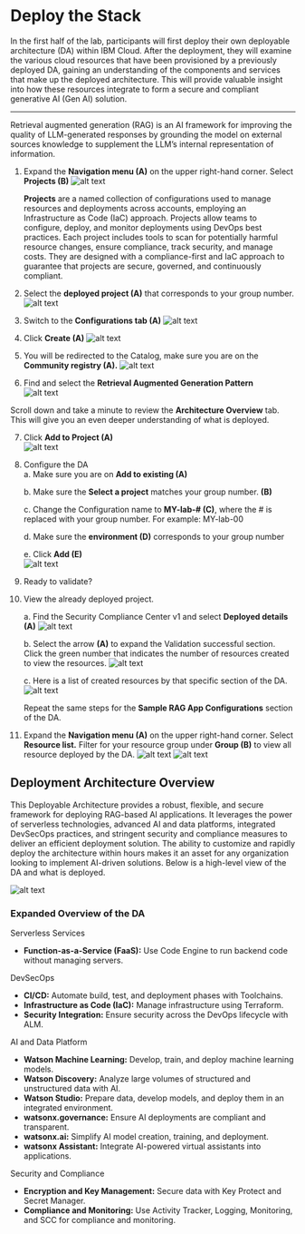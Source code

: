 # Deploy the Stack 

In the first half of the lab, participants will first deploy their own deployable architecture (DA) within IBM Cloud. After the deployment, they will examine the various cloud resources that have been provisioned by a previously deployed DA, gaining an understanding of the components and services that make up the deployed architecture. This will provide valuable insight into how these resources integrate to form a secure and compliant generative AI (Gen AI) solution.
______

Retrieval augmented generation (RAG) is an AI framework for improving the quality of LLM-generated responses by grounding the model on external sources knowledge to supplement the LLM’s internal representation of information.

1. Expand the **Navigation menu (A)** on the upper right-hand corner. Select **Projects (B)**
![alt text](../images/1.1.1.png)

    **Projects** are a named collection of configurations used to manage resources and deployments across accounts, employing an Infrastructure as Code (IaC) approach. Projects allow teams to configure, deploy, and monitor deployments using DevOps best practices. Each project includes tools to scan for potentially harmful resource changes, ensure compliance, track security, and manage costs. They are designed with a compliance-first and IaC approach to guarantee that projects are secure, governed, and continuously compliant.

2. Select the **deployed project (A)** that corresponds to your group number. 
![alt text](../images/1.1.2.png)

3. Switch to the **Configurations tab (A)**
![alt text](../images/1.1.3.png)

4. Click **Create (A)**
![alt text](../images/1.1.4.png)

5. You will be redirected to the Catalog, make sure you are on the **Community registry (A).**
![alt text](../images/1.1.5.png)

6. Find and select the **Retrieval Augmented Generation Pattern** <br>
![alt text](../images/1.1.6.png)

Scroll down and take a minute to review the **Architecture Overview** tab. This will give you an even deeper understanding of what is deployed.

7. Click **Add to Project (A)** <br>
![alt text](../images/1.1.7.png)

8. Configure the DA <br>
    a. Make sure you are on **Add to existing (A)** <br>

    b. Make sure the **Select a project** matches your group number. **(B)**

    c. Change the Configuration name to **MY-lab-# (C)**, where the # is replaced with your group number. For example: MY-lab-00
  
    d. Make sure the **environment (D)** corresponds to your group number <br>
    
    e. Click **Add (E)** <br>
![alt text](../images/1.1.8.a-e.png)

9. Ready to validate? 

10. View the already deployed project.

    a. Find the Security Compliance Center v1 and select **Deployed details (A)** 
    ![alt text](../images/1.1.10-a.png)

    b. Select the arrow **(A)** to expand the Validation successful section. Click the green number that indicates the number of resources created to view the resources. 
    ![alt text](../images/1.1.10-b.png)

    c. Here is a list of created resources by that specific section of the DA. 
    ![alt text](../images/1.1.10-c.png)

    Repeat the same steps for the **Sample RAG App Configurations** section of the DA. 

11. Expand the **Navigation menu (A)** on the upper right-hand corner. Select **Resource list.**  Filter for your resource group under **Group (B)** to view all resource deployed by the DA.
![alt text](<../images/1.1.11-a.png>)
![alt text](<../images/1.1.11-b.png>)

## Deployment Architecture Overview

This Deployable Architecture provides a robust, flexible, and secure framework for deploying RAG-based AI applications. It leverages the power of serverless technologies, advanced AI and data platforms, integrated DevSecOps practices, and stringent security and compliance measures to deliver an efficient deployment solution. The ability to customize and rapidly deploy the architecture within hours makes it an asset for any organization looking to implement AI-driven solutions. Below is a high-level view of the DA and what is deployed.

![alt text](../images/rag-stack.png)

### Expanded Overview of the DA

Serverless Services
* **Function-as-a-Service (FaaS):** Use Code Engine to run backend code without managing servers.

DevSecOps
* **CI/CD:** Automate build, test, and deployment phases with Toolchains.
* **Infrastructure as Code (IaC):** Manage infrastructure using Terraform.
* **Security Integration:** Ensure security across the DevOps lifecycle with ALM.

AI and Data Platform
* **Watson Machine Learning:** Develop, train, and deploy machine learning models.
* **Watson Discovery:** Analyze large volumes of structured and unstructured data with AI.
* **Watson Studio:** Prepare data, develop models, and deploy them in an integrated environment.
* **watsonx.governance:** Ensure AI deployments are compliant and transparent.
* **watsonx.ai:** Simplify AI model creation, training, and deployment.
* **watsonx Assistant:** Integrate AI-powered virtual assistants into applications.

Security and Compliance
* **Encryption and Key Management:** Secure data with Key Protect and Secret Manager.
* **Compliance and Monitoring:** Use Activity Tracker, Logging, Monitoring, and SCC for compliance and monitoring.
